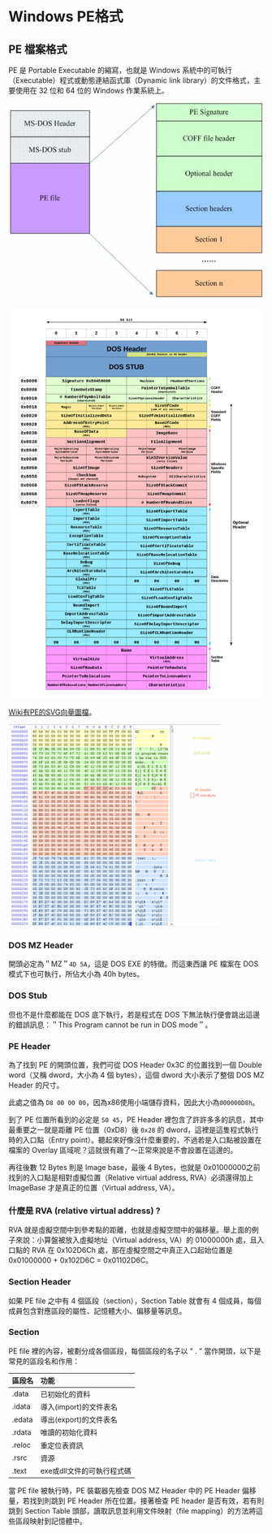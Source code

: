 # Windows PE格式

## PE 檔案格式

PE 是 Portable Executable 的縮寫，也就是 Windows 系統中的可執行（Executable）程式或動態連結函式庫（Dynamic link library）的文件格式，主要使用在 32 位和 64 位的 Windows 作業系統上。

![PE&#x683C;&#x5F0F;&#x793A;&#x610F;&#x5716;](../.gitbook/assets/pe_format-min.jpg)

![32-bit PE&#x7D50;&#x69CB; \(from wiki\)](../.gitbook/assets/32_bit_pe-structure2-min.png)

[Wiki有PE的SVG向量圖檔](https://en.wikipedia.org/wiki/Portable_Executable#/media/File:Portable_Executable_32_bit_Structure_in_SVG_fixed.svg)。

![&#x6A5F;&#x5668;&#x78BC;&#x5C0D;&#x61C9;PE&#x7D50;&#x69CB;](../.gitbook/assets/binary_pe-min.png)

### DOS MZ Header

開頭必定為＂MZ＂`4D 5A`，這是 DOS EXE 的特徵。而這東西讓 PE 檔案在 DOS 模式下也可執行，所佔大小為 40h bytes。

### DOS Stub

但也不是什麼都能在 DOS 底下執行，若是程式在 DOS 下無法執行便會跳出這邊的錯誤訊息：＂This Program cannot be run in DOS mode＂。

### PE Header

為了找到 PE 的開頭位置，我們可從 DOS Header 0x3C 的位置找到一個 Double word（又稱 dword，大小為 4 個 bytes），這個 dword 大小表示了整個 DOS MZ Header 的尺寸。

此處之值為 `D8 00 00 00`，因為x86使用小端儲存資料，因此大小為`000000D8h`。

到了 PE 位置所看到的必定是 `50 45`，PE Header 裡包含了許許多多的訊息，其中最重要之一就是距離 PE 位置（0xD8）後 `0x28` 的 dword，這裡是這隻程式執行時的入口點（Entry point）。聽起來好像沒什麼重要的，不過若是入口點被設置在檔案的 Overlay 區域呢？這就很有趣了～正常來說是不會設置在這邊的。

再往後數 12 Bytes 則是 Image base，最後 4 Bytes，也就是 0x01000000之前找到的入口點是相對虛擬位置（Relative virtual address, RVA）必須還得加上 ImageBase 才是真正的位置（Virtual address, VA）。

### 什麼是 RVA \(relative virtual address\) ?

RVA 就是虛擬空間中到參考點的距離，也就是虛擬空間中的偏移量。舉上面的例子來說：小算盤被放入虛擬地址（Virtual address, VA）的 01000000h 處，且入口點的 RVA 在 0x102D6Ch 處，那在虛擬空間之中真正入口起始位置是 0x01000000 + 0x102D6C = 0x01102D6C。

### Section Header

如果 PE file 之中有 4 個區段（section），Section Table 就會有 4 個成員，每個成員包含對應區段的屬性、記憶體大小、偏移量等訊息。

### Section

PE file 裡的內容，被劃分成各個區段，每個區段的名子以 ” . ” 當作開頭，以下是常見的區段名和作用：

| 區段名 | 功能 |
| :--- | :--- |
| .data | 已初始化的資料 |
| .idata | 導入\(import\)的文件表名 |
| .edata | 導出\(export\)的文件表名 |
| .rdata | 唯讀的初始化資料 |
| .reloc | 重定位表資訊 |
| .rsrc | 資源 |
| .text | exe或dll文件的可執行程式碼 |

當 PE file 被執行時，PE 裝載器先檢查 DOS MZ Header 中的 PE Header 偏移量，若找到則跳到 PE Header 所在位置。接著檢查 PE header 是否有效，若有則跳到 Section Table 頭部，讀取訊息並利用文件映射（file mapping）的方法將這些區段映射到記憶體中。





